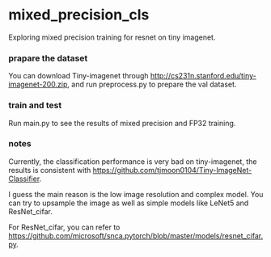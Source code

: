 # mixed_precision_cls
Exploring mixed precision training for resnet on tiny imagenet.
### prapare the dataset
You can download Tiny-imagenet through http://cs231n.stanford.edu/tiny-imagenet-200.zip, and run preprocess.py to prepare the val dataset.
### train and test
Run main.py to see the results of mixed precision and FP32 training.
### notes
Currently, the classification performance is very bad on tiny-imagenet, the results is consistent with https://github.com/tjmoon0104/Tiny-ImageNet-Classifier.

I guess the main reason is the low image resolution and complex model. You can try to upsample the image as well as simple models like LeNet5 and ResNet_cifar.

For ResNet_cifar, you can refer to https://github.com/microsoft/snca.pytorch/blob/master/models/resnet_cifar.py.

